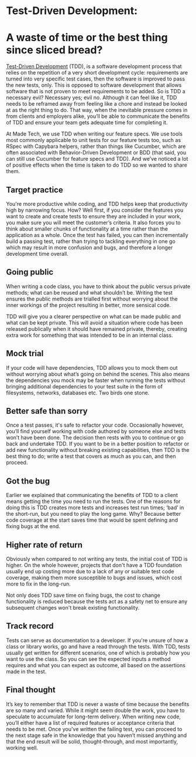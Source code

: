 # Test-Driven Development: 
# A waste of time or the best thing since sliced bread?

[Test-Driven Development](https://en.wikipedia.org/wiki/Test-driven_development) (TDD), is a software development process that relies on the repetition of a very short development cycle: requirements are turned into very specific test cases, then the software is improved to pass the new tests, only. This is opposed to software development that allows software that is not proven to meet requirements to be added.
So is TDD a necessary evil?
Necessary yes; evil no. Although it can feel like it, TDD needs to be reframed away from feeling like a chore and instead be looked at as the right thing to do. That way, when the inevitable pressure comes in from clients and employers alike, you’ll be able to communicate the benefits of TDD and ensure your team gets adequate time for completing it. 

At Made Tech, we use TDD when writing our feature specs. We use tools most commonly applicable to unit tests for our feature tests too, such as RSpec with Capybara helpers, rather than things like Cucumber, which are often associated with Behavior-Driven Development or BDD (that said, you can still use Cucumber for feature specs and TDD). And we’ve noticed a lot of positive effects when the time is taken to do TDD so we wanted to share them. 

## Target practice

You're more productive while coding, and TDD helps keep that productivity high by narrowing focus. How? Well first, if you consider the features you want to create and create tests to ensure they are included in your work, you make sure you will meet the customer’s criteria. It also forces you to think about smaller chunks of functionality at a time rather than the application as a whole. Once the test has failed, you can then incrementally build a passing test, rather than trying to tackling everything in one go which may result in more confusion and bugs, and therefore a longer development time overall.


## Going public

When writing a code class, you have to think about the public versus private methods; what can be reused and what shouldn’t be. Writing the test ensures the public methods are trialled first without worrying about the inner workings of the project resulting in better, more sensical code. 

TDD will give you a clearer perspective on what can be made public and what can be kept private. This will avoid a situation where code has been released publically when it should have remained private, thereby, creating extra work for something that was intended to be in an internal class.

## Mock trial

If your code will have dependencies, TDD allows you to mock them out without worrying about what’s going on behind the scenes. This also means the dependencies you mock may be faster when running the tests without bringing additional dependencies to your test suite in the form of filesystems, networks, databases etc. Two birds one stone.

## Better safe than sorry

Once a test passes, it's safe to refactor your code. Occasionally however, you’ll find yourself working with code authored by someone else and tests won’t have been done. The decision then rests with you to continue or go back and undertake TDD. If you want to be in a better position to refactor or add new functionality without breaking existing capabilities, then TDD is the best thing to do; write a test that covers as much as you can, and then proceed.

## Got the bug

Earlier we explained that communicating the benefits of TDD to a client means getting the time you need to run the tests. One of the reasons for doing this is TDD creates more tests and increases test run times; ‘bad’ in the short-run, but you need to play the long game. Why? Because better code coverage at the start saves time that would be spent defining and fixing bugs at the end. 

## Higher rate of return

Obviously when compared to not writing any tests, the initial cost of TDD is higher. On the whole however, projects that don't have a TDD foundation usually end up costing more due to a lack of any or suitable test code coverage, making them more susceptible to bugs and issues, which cost more to fix in the long-run.

Not only does TDD save time on fixing bugs, the cost to change functionality is reduced because the tests act as a safety net to ensure any subsequent changes won't break existing functionality.

## Track record

Tests can serve as documentation to a developer. If you're unsure of how a class or library works, go and have a read through the tests. With TDD, tests usually get written for different scenarios, one of which is probably how you want to use the class. So you can see the expected inputs a method requires and what you can expect as outcome, all based on the assertions made in the test.

## Final thought
It’s key to remember that TDD is never a waste of time because the benefits are so many and varied. While it might seem double the work, you have to speculate to accumulate for long-term delivery. 
When writing new code, you’ll either have a list of required features or acceptance criteria that needs to be met. Once you’ve written the failing test, you can proceed to the next stage safe in the knowledge that you haven’t missed anything and that the end result will be solid, thought-through, and most importantly, working well.

